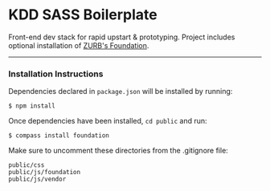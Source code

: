# KDD SASS Boilerplate
Front-end dev stack for rapid upstart & prototyping. Project includes optional installation of [ZURB's Foundation](http://foundation.zurb.com).

* * *

### Installation Instructions
Dependencies declared in <code>package.json</code> will be installed by running:

    $ npm install

Once dependencies have been installed, `cd public` and run:

    $ compass install foundation
    
Make sure to uncomment these directories from the .gitignore file:
    
    public/css
    public/js/foundation
    public/js/vendor